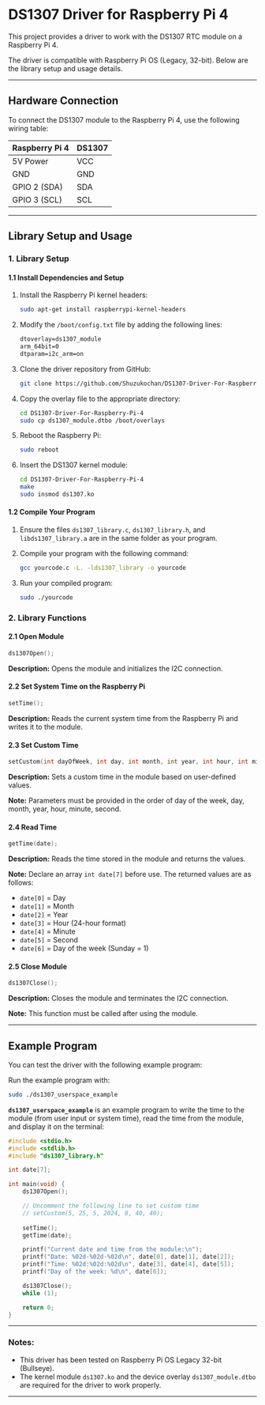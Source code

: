 # DS1307 Driver for Raspberry Pi 4

This project provides a driver to work with the DS1307 RTC module on a Raspberry Pi 4.

The driver is compatible with Raspberry Pi OS (Legacy, 32-bit). Below are the library setup and usage details.

---

## Hardware Connection

To connect the DS1307 module to the Raspberry Pi 4, use the following wiring table:

| Raspberry Pi 4 | DS1307   |
|----------------|----------|
| 5V Power       | VCC      |
| GND            | GND      |
| GPIO 2 (SDA)   | SDA      |
| GPIO 3 (SCL)   | SCL      |

---

## Library Setup and Usage

### 1. Library Setup

#### 1.1 Install Dependencies and Setup

1. Install the Raspberry Pi kernel headers:
   ```bash
   sudo apt-get install raspberrypi-kernel-headers
   ```
   
2. Modify the `/boot/config.txt` file by adding the following lines:
   ```txt
   dtoverlay=ds1307_module
   arm_64bit=0
   dtparam=i2c_arm=on
   ```

3. Clone the driver repository from GitHub:
   ```bash
   git clone https://github.com/Shuzukochan/DS1307-Driver-For-Raspberry-Pi-4.git
   ```

4. Copy the overlay file to the appropriate directory:
   ```bash
   cd DS1307-Driver-For-Raspberry-Pi-4
   sudo cp ds1307_module.dtbo /boot/overlays
   ```

5. Reboot the Raspberry Pi:
   ```bash
   sudo reboot
   ```

6. Insert the DS1307 kernel module:
   ```bash
   cd DS1307-Driver-For-Raspberry-Pi-4
   make
   sudo insmod ds1307.ko
   ```

#### 1.2 Compile Your Program

1. Ensure the files `ds1307_library.c`, `ds1307_library.h`, and `libds1307_library.a` are in the same folder as your program.

2. Compile your program with the following command:
   ```bash
   gcc yourcode.c -L. -lds1307_library -o yourcode
   ```

3. Run your compiled program:
   ```bash
   sudo ./yourcode
   ```

### 2. Library Functions

#### 2.1 Open Module

```c
ds1307Open();
```
**Description:** Opens the module and initializes the I2C connection.

#### 2.2 Set System Time on the Raspberry Pi

```c
setTime();
```
**Description:** Reads the current system time from the Raspberry Pi and writes it to the module.

#### 2.3 Set Custom Time

```c
setCustom(int dayOfWeek, int day, int month, int year, int hour, int min, int sec);
```
**Description:** Sets a custom time in the module based on user-defined values.

**Note:** Parameters must be provided in the order of day of the week, day, month, year, hour, minute, second.

#### 2.4 Read Time

```c
getTime(date);
```
**Description:** Reads the time stored in the module and returns the values.

**Note:** Declare an array `int date[7]` before use. The returned values are as follows:
- `date[0]` = Day
- `date[1]` = Month
- `date[2]` = Year
- `date[3]` = Hour (24-hour format)
- `date[4]` = Minute
- `date[5]` = Second
- `date[6]` = Day of the week (Sunday = 1)

#### 2.5 Close Module

```c
ds1307Close();
```
**Description:** Closes the module and terminates the I2C connection.

**Note:** This function must be called after using the module.

---

## Example Program

You can test the driver with the following example program:

Run the example program with:
```bash
sudo ./ds1307_userspace_example
```

**`ds1307_userspace_example`** is an example program to write the time to the module (from user input or system time), read the time from the module, and display it on the terminal:

```c
#include <stdio.h>
#include <stdlib.h>
#include "ds1307_library.h"

int date[7];

int main(void) {
    ds1307Open();

    // Uncomment the following line to set custom time
    // setCustom(5, 25, 5, 2024, 8, 40, 40);
    
    setTime();
    getTime(date);

    printf("Current date and time from the module:\n");
    printf("Date: %02d-%02d-%02d\n", date[0], date[1], date[2]);
    printf("Time: %02d:%02d:%02d\n", date[3], date[4], date[5]);
    printf("Day of the week: %d\n", date[6]);

    ds1307Close();
    while (1);

    return 0;
}
```

---

### Notes:
- This driver has been tested on Raspberry Pi OS Legacy 32-bit (Bullseye).
- The kernel module `ds1307.ko` and the device overlay `ds1307_module.dtbo` are required for the driver to work properly.

---

